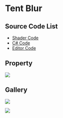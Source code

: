 
# Tent Blur

## Source Code List
- [Shader Code](Shader/TentBlur.shader)
- [C# Code](TentBlur.cs)
- [Editor Code](Editor/TentBlurEditor.cs)


## Property
![](https://github.com/QianMo/X-PostProcessing-Gallery/tree/master/Media/Blur/TentBlur/TentBlurProperty.png)

## Gallery
![](https://github.com/QianMo/X-PostProcessing-Gallery/tree/master/Media/Blur/TentBlur/TentBlur.jpg)

![](https://github.com/QianMo/X-PostProcessing-Gallery/tree/master/Media/Blur/TentBlur/TentBlur.gif)